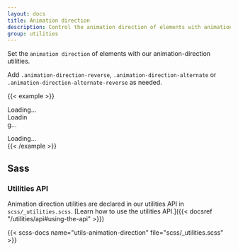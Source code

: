 ```yaml
---
layout: docs
title: Animation direction
description: Control the animation direction of elements with animation-direction utilities.
group: utilities
---
```


Set the `animation direction` of elements with our animation-direction utilities. 

Add `.animation-direction-reverse`, `.animation-direction-alternate` or `.animation-direction-alternate-reverse` as needed.

{{< example >}}
<div class="spinner-border animation-direction-reverse" role="status">
    <span class="visually-hidden">Loading...</span>
</div>
<div class="spinner-grow animation-direction-reverse" style="width: 3rem; height: 3rem;" role="status">
  <span class="visually-hidden">Loading...</span>
</div>
<div class="spinner-border animation-direction-alternate" role="status">
    <span class="visually-hidden">Loading...</span>
</div>
{{< /example >}}

## Sass

### Utilities API

Animation direction utilities are declared in our utilities API in `scss/_utilities.scss`. [Learn how to use the utilities API.]({{< docsref "/utilities/api#using-the-api" >}})

{{< scss-docs name="utils-animation-direction" file="scss/_utilities.scss" >}}
